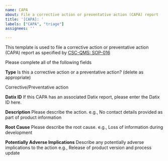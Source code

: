 ```yaml
---
name: CAPA
about: File a corrective action or preventative action (CAPA) report
title: '[CAPA]: '
labels: ["CAPA", "triage"]
assignees: ''

---
```

This template is used to file a corrective action or preventative action (CAPA) report as specified by [CSC-QMS: SOP-016](https://github.com/GSTT-CSC/CSC-QMS)

Please complete all of the following fields

**Type**
Is this a corrective action or a preventative action? (delete as appropriate)

Corrective/Preventative action

**Datix ID**
If this CAPA has an associated Datix report, please enter the Datix ID here.

**Description**
Please describe the action. e.g., No contact details provided as part of product information

**Root Cause**
Please describe the root cause. e.g., Loss of information during development

**Potentially Adverse Implications**
Describe any potentially adverse implications to the action e.g., Release of product version and process update


